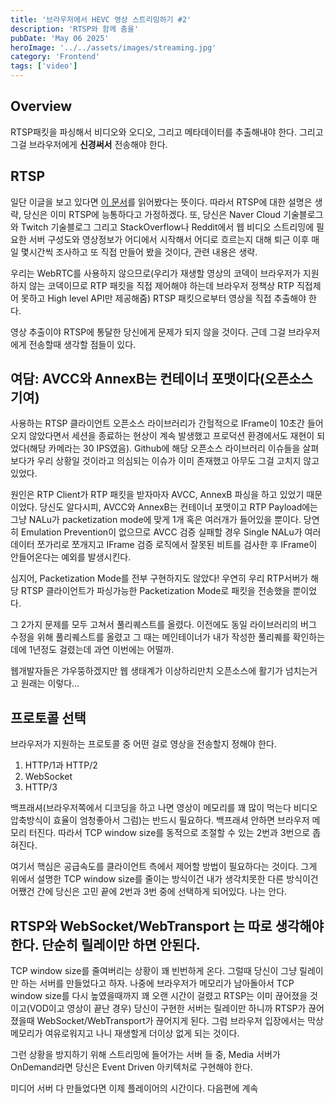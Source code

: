 ```yaml
---
title: '브라우저에서 HEVC 영상 스트리밍하기 #2'
description: 'RTSP와 함께 춤을'
pubDate: 'May 06 2025'
heroImage: '../../assets/images/streaming.jpg'
category: 'Frontend'
tags: ['video']
---
```


## Overview

RTSP패킷을 파싱해서 비디오와 오디오, 그리고 메타데이터를 추출해내야 한다. 그리고 그걸 브라우저에게 **신경써서** 전송해야 한다.

## RTSP

일단 이글을 보고 있다면 [이 문서](https://www.rfc-editor.org/rfc/rfc2326.html)를 읽어봤다는 뜻이다. 따라서 RTSP에 대한 설명은 생략, 당신은 이미 RTSP에 능통하다고 가정하겠다. 또, 당신은 Naver Cloud 기술블로그와 Twitch 기술블로그 그리고 StackOverflow나 Reddit에서 웹 비디오 스트리밍에 필요한 서버 구성도와 영상정보가 어디에서 시작해서 어디로 흐르는지 대해 퇴근 이후 매일 몇시간씩 조사하고 또 직접 만들어 봤을 것이다, 관련 내용은 생략.

우리는 WebRTC를 사용하지 않으므로(우리가 재생할 영상의 코덱이 브라우저가 지원하지 않는 코덱이므로 RTP 패킷을 직접 제어해야 하는데 브라우저 정책상 RTP 직접제어 못하고 High level API만 제공해줌) RTSP 패킷으로부터 영상을 직접 추출해야 한다.

영상 추출이야 RTSP에 통달한 당신에게 문제가 되지 않을 것이다. 근데 그걸 브라우저에게 전송할때 생각할 점들이 있다.

## 여담: AVCC와 AnnexB는 컨테이너 포맷이다(오픈소스 기여)

사용하는 RTSP 클라이언트 오픈소스 라이브러리가 간헐적으로 IFrame이 10초간 들어오지 않았다면서 세션을 종료하는 현상이 계속 발생했고 프로덕션 환경에서도 재현이 되었다(해당 카메라는 30 IPS였음). Github에 해당 오픈소스 라이브러리 이슈들을 살펴보다가 우리 상황일 것이라고 의심되는 이슈가 이미 존재했고 아무도 그걸 고치지 않고 있었다.

원인은 RTP Client가 RTP 패킷을 받자마자 AVCC, AnnexB 파싱을 하고 있었기 때문이었다. 당신도 알다시피, AVCC와 AnnexB는 컨테이너 포맷이고 RTP Payload에는 그냥 NALu가 packetization mode에 맞게 1개 혹은 여러개가 들어있을 뿐이다. 당연히 Emulation Prevention이 없으므로 AVCC 검증 실패할 경우 Single NALu가 여러 데이터 쪼가리로 쪼개지고 IFrame 검증 로직에서 잘못된 비트를 검사한 후 IFrame이 안들어온다는 예외를 발생시킨다.

심지어, Packetization Mode를 전부 구현하지도 않았다! 우연히 우리 RTP서버가 해당 RTSP 클라이언트가 파싱가능한 Packetization Mode로 패킷을 전송했을 뿐이었다.

그 2가지 문제를 모두 고쳐서 풀리퀘스트를 올렸다. 이전에도 동일 라이브러리의 버그 수정을 위해 풀리퀘스트를 올렸고 그 때는 메인테이너가 내가 작성한 풀리퀘를 확인하는 데에 1년정도 걸렸는데 과연 이번에는 어떨까.

웹개발자들은 갸우뚱하겠지만 웹 생태계가 이상하리만치 오픈소스에 활기가 넘치는거고 원래는 이렇다...

## 프로토콜 선택

브라우저가 지원하는 프로토콜 중 어떤 걸로 영상을 전송할지 정해야 한다.

1. HTTP/1과 HTTP/2
2. WebSocket
3. HTTP/3

백프래셔(브라우저쪽에서 디코딩을 하고 나면 영상이 메모리를 꽤 많이 먹는다 비디오 압축방식이 효율이 엄청좋아서 그럼)는 반드시 필요하다. 백프래셔 안하면 브라우저 메모리 터진다. 따라서 TCP window size를 동적으로 조절할 수 있는 2번과 3번으로 좁혀진다.

여기서 핵심은 공급속도를 클라이언트 측에서 제어할 방법이 필요하다는 것이다. 그게 위에서 설명한 TCP window size를 줄이는 방식이건 내가 생각치못한 다른 방식이건 어쨌건 간에 당신은 고민 끝에 2번과 3번 중에 선택하게 되어있다. 나는 안다.

## RTSP와 WebSocket/WebTransport 는 따로 생각해야 한다. 단순히 릴레이만 하면 안된다.

TCP window size를 줄여버리는 상황이 꽤 빈번하게 온다. 그럴때 당신이 그냥 릴레이만 하는 서버를 만들었다고 하자. 나중에 브라우저가 메모리가 남아돌아서 TCP window size를 다시 높였을때까지 꽤 오랜 시간이 걸렸고 RTSP는 이미 끊어졌을 것이고(VOD이고 영상이 끝난 경우) 당신이 구현한 서버는 릴레이만 하니까 RTSP가 끊어졌을때 WebSocket/WebTransport가 끊어지게 된다. 그럼 브라우저 입장에서는 막상 메모리가 여유로워지고 나니 재생할게 더이상 없게 되는 것이다.

그런 상황을 방지하기 위해 스트리밍에 들어가는 서버 들 중, Media 서버가 OnDemand라면 당신은 Event Driven 아키텍처로 구현해야 한다.

미디어 서버 다 만들었다면 이제 플레이어의 시간이다.
다음편에 계속
